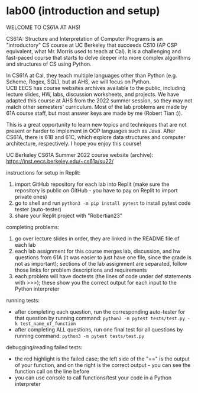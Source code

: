 # lab00 (introduction and setup)

WELCOME TO CS61A AT AHS!

CS61A: Structure and Interpretation of Computer Programs is an "introductory" CS course at UC Berkeley that succeeds CS10 (AP CSP equivalent, what Mr. Morris used to teach at Cal). It is a challenging and fast-paced course that starts to delve deeper into more complex algorithms and structures of CS using Python.  
  
In CS61A at Cal, they teach multiple languages other than Python (e.g. Scheme, Regex, SQL), but at AHS, we will focus on Python.  
UCB EECS has course websites archives available to the public, including lecture slides, HW, labs, discussion worksheets, and projects. We have adapted this course at AHS from the 2022 summer session, so they may not match other semesters' curriculum. Most of the lab problems are made by 61A course staff, but most answer keys are made by me (Robert Tian :)).  
  
This is a great opportunity to learn new topics and techniques that are not present or harder to implement in OOP languages such as Java. After CS61A, there is 61B and 61C, which explore data structures and computer architecture, respectively. I hope you enjoy this course!  


UC Berkeley CS61A Summer 2022 course website (archive): https://inst.eecs.berkeley.edu/~cs61a/su22/
  
  
instructions for setup in Replit:

1. import GitHub repository for each lab into Replit (make sure the repository is public on GitHub - you have to pay on Replit to import private ones)
2. go to shell and run ```python3 -m pip install pytest``` to install pytest code tester (auto-tester)
3. share your Replit project with "Robertian23"
  
completing problems:
1. go over lecture slides in order, they are linked in the README file of each lab
2. each lab assignment for this course merges lab, discussion, and hw questions from 61A (it was easier to just have one file, since the grade is not as important); sections of the lab assignment are separated, follow those links for problem descriptions and requirements
3. each problem will have doctests (the lines of code under def statements with >>>); these show you the correct output for each input to the Python interpreter
  
running tests:

- after completing each question, run the corresponding auto-tester for that question by running command: ```python3 -m pytest tests/test.py -k test_name_of_function``` 
- after completing ALL questions, run one final test for all questions by running command: ```python3 -m pytest tests/test.py```
  
debugging/reading failed tests:

- the red highlight is the failed case; the left side of the "==" is the output of your function, and on the right is the correct output - you can see the function call on the line before
- you can use console to call functions/test your code in a Python interpreter
